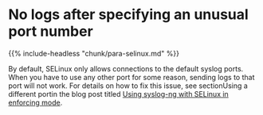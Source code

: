 ---
---
<!-- DISCLAIMER: This file is based on the syslog-ng Open Source Edition documentation https://github.com/balabit/syslog-ng-ose-guides/commit/2f4a52ee61d1ea9ad27cb4f3168b95408fddfdf2 and is used under the terms of The syslog-ng Open Source Edition Documentation License. The file has been modified by Axoflow. -->

# No logs after specifying an unusual port number

{{% include-headless "chunk/para-selinux.md" %}}

By default, SELinux only allows connections to the default syslog ports. When you have to use any other port for some reason, sending logs to that port will not work. For details on how to fix this issue, see sectionUsing a different portin the blog post titled [Using syslog-ng with SELinux in enforcing mode](https://syslog-ng.com/blog/using-syslog-ng-with-selinux-in-enforcing-mode/).

